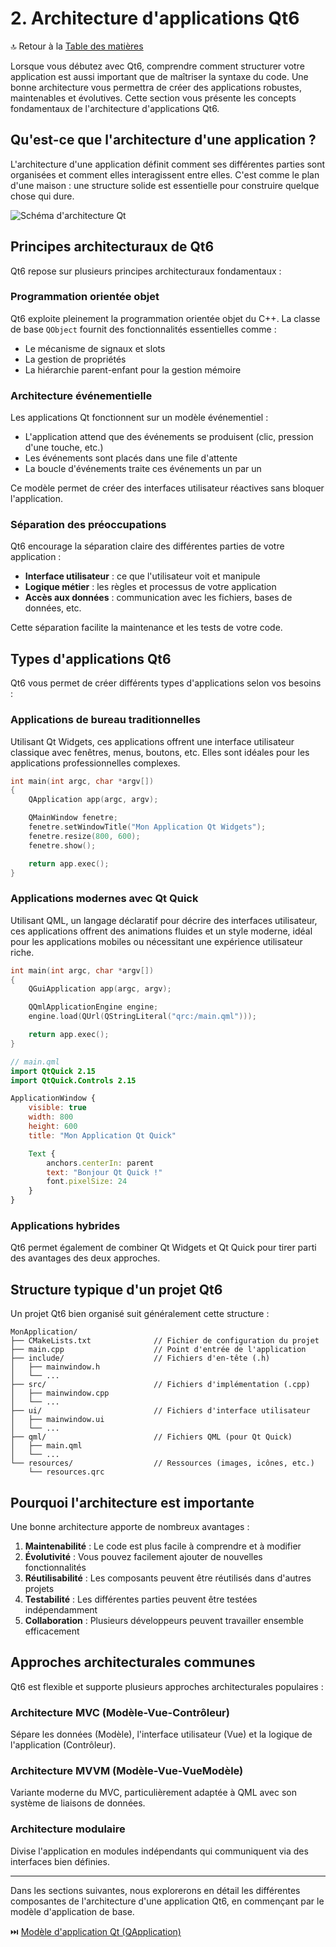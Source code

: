 # 2. Architecture d'applications Qt6

🔝 Retour à la [Table des matières](/SOMMAIRE.md)

Lorsque vous débutez avec Qt6, comprendre comment structurer votre application est aussi important que de maîtriser la syntaxe du code. Une bonne architecture vous permettra de créer des applications robustes, maintenables et évolutives. Cette section vous présente les concepts fondamentaux de l'architecture d'applications Qt6.

## Qu'est-ce que l'architecture d'une application ?

L'architecture d'une application définit comment ses différentes parties sont organisées et comment elles interagissent entre elles. C'est comme le plan d'une maison : une structure solide est essentielle pour construire quelque chose qui dure.

![Schéma d'architecture Qt](illustration_architecture_generale.png)

## Principes architecturaux de Qt6

Qt6 repose sur plusieurs principes architecturaux fondamentaux :

### Programmation orientée objet

Qt6 exploite pleinement la programmation orientée objet du C++. La classe de base `QObject` fournit des fonctionnalités essentielles comme :
- Le mécanisme de signaux et slots
- La gestion de propriétés
- La hiérarchie parent-enfant pour la gestion mémoire

### Architecture événementielle

Les applications Qt fonctionnent sur un modèle événementiel :
- L'application attend que des événements se produisent (clic, pression d'une touche, etc.)
- Les événements sont placés dans une file d'attente
- La boucle d'événements traite ces événements un par un

Ce modèle permet de créer des interfaces utilisateur réactives sans bloquer l'application.

### Séparation des préoccupations

Qt6 encourage la séparation claire des différentes parties de votre application :
- **Interface utilisateur** : ce que l'utilisateur voit et manipule
- **Logique métier** : les règles et processus de votre application
- **Accès aux données** : communication avec les fichiers, bases de données, etc.

Cette séparation facilite la maintenance et les tests de votre code.

## Types d'applications Qt6

Qt6 vous permet de créer différents types d'applications selon vos besoins :

### Applications de bureau traditionnelles

Utilisant Qt Widgets, ces applications offrent une interface utilisateur classique avec fenêtres, menus, boutons, etc. Elles sont idéales pour les applications professionnelles complexes.

```cpp
int main(int argc, char *argv[])
{
    QApplication app(argc, argv);

    QMainWindow fenetre;
    fenetre.setWindowTitle("Mon Application Qt Widgets");
    fenetre.resize(800, 600);
    fenetre.show();

    return app.exec();
}
```

### Applications modernes avec Qt Quick

Utilisant QML, un langage déclaratif pour décrire des interfaces utilisateur, ces applications offrent des animations fluides et un style moderne, idéal pour les applications mobiles ou nécessitant une expérience utilisateur riche.

```cpp
int main(int argc, char *argv[])
{
    QGuiApplication app(argc, argv);

    QQmlApplicationEngine engine;
    engine.load(QUrl(QStringLiteral("qrc:/main.qml")));

    return app.exec();
}
```

```qml
// main.qml
import QtQuick 2.15
import QtQuick.Controls 2.15

ApplicationWindow {
    visible: true
    width: 800
    height: 600
    title: "Mon Application Qt Quick"

    Text {
        anchors.centerIn: parent
        text: "Bonjour Qt Quick !"
        font.pixelSize: 24
    }
}
```

### Applications hybrides

Qt6 permet également de combiner Qt Widgets et Qt Quick pour tirer parti des avantages des deux approches.

## Structure typique d'un projet Qt6

Un projet Qt6 bien organisé suit généralement cette structure :

```
MonApplication/
├── CMakeLists.txt              // Fichier de configuration du projet
├── main.cpp                    // Point d'entrée de l'application
├── include/                    // Fichiers d'en-tête (.h)
│   ├── mainwindow.h
│   └── ...
├── src/                        // Fichiers d'implémentation (.cpp)
│   ├── mainwindow.cpp
│   └── ...
├── ui/                         // Fichiers d'interface utilisateur
│   ├── mainwindow.ui
│   └── ...
├── qml/                        // Fichiers QML (pour Qt Quick)
│   ├── main.qml
│   └── ...
└── resources/                  // Ressources (images, icônes, etc.)
    └── resources.qrc
```

## Pourquoi l'architecture est importante

Une bonne architecture apporte de nombreux avantages :

1. **Maintenabilité** : Le code est plus facile à comprendre et à modifier
2. **Évolutivité** : Vous pouvez facilement ajouter de nouvelles fonctionnalités
3. **Réutilisabilité** : Les composants peuvent être réutilisés dans d'autres projets
4. **Testabilité** : Les différentes parties peuvent être testées indépendamment
5. **Collaboration** : Plusieurs développeurs peuvent travailler ensemble efficacement

## Approches architecturales communes

Qt6 est flexible et supporte plusieurs approches architecturales populaires :

### Architecture MVC (Modèle-Vue-Contrôleur)

Sépare les données (Modèle), l'interface utilisateur (Vue) et la logique de l'application (Contrôleur).

### Architecture MVVM (Modèle-Vue-VueModèle)

Variante moderne du MVC, particulièrement adaptée à QML avec son système de liaisons de données.

### Architecture modulaire

Divise l'application en modules indépendants qui communiquent via des interfaces bien définies.

---

Dans les sections suivantes, nous explorerons en détail les différentes composantes de l'architecture d'une application Qt6, en commençant par le modèle d'application de base.

⏭️ [Modèle d'application Qt (QApplication)](/02-architecture-d-applications-qt6/01-modele-d-application-qt-qapplication.md)
